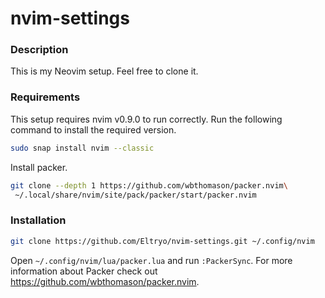 # nvim-settings

### Description
This is my Neovim setup. Feel free to clone it.

### Requirements
This setup requires nvim v0.9.0 to run correctly. Run the following command to install the required version.

```sh
sudo snap install nvim --classic
```

Install packer.

```sh
git clone --depth 1 https://github.com/wbthomason/packer.nvim\
 ~/.local/share/nvim/site/pack/packer/start/packer.nvim
```

### Installation
```sh
git clone https://github.com/Eltryo/nvim-settings.git ~/.config/nvim
```

Open ```~/.config/nvim/lua/packer.lua``` and run ```:PackerSync```.
For more information about Packer check out https://github.com/wbthomason/packer.nvim.
